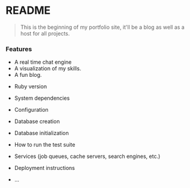 # README

> This is the beginning of my portfolio site, it'll be a blog as well as a host
for all projects.

### Features

- A real time chat engine
- A visualization of my skills.
- A fun blog. 

* Ruby version

* System dependencies

* Configuration

* Database creation

* Database initialization

* How to run the test suite

* Services (job queues, cache servers, search engines, etc.)

* Deployment instructions

* ...
